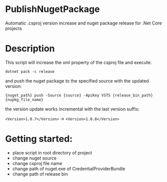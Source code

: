 # PublishNugetPackage
Automatic .csproj version increase and nuget package release for .Net Core projects

# Description

This script will increase the xml <Version> property of the csproj file and execute:
  
`dotnet pack -c release`

and push the nuget package to the specified source with the updated version:

`{nuget_path} push -Source {source} -ApiKey VSTS {release_bin_path}{nupkg_file_name}`

the version update works incremental with the last version suffix: 

`<Version>1.0.7</Version>` -> `<Version>1.0.8</Version>`

# Getting started:

- place script in root directory of project
- change nuget source
- change csproj file name
- change path of nuget.exe of CredentialProviderBundle
- change path of release bin
